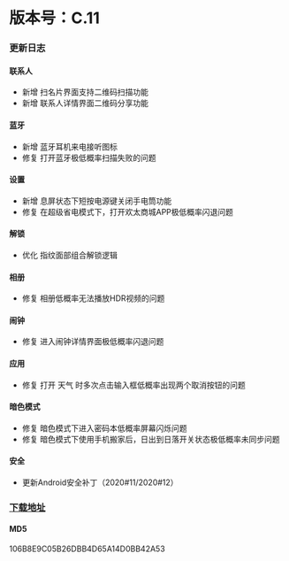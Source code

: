 # 版本号：C.11
### 更新日志
#### 联系人
- 新增 扫名片界面支持二维码扫描功能
- 新增 联系人详情界面二维码分享功能
#### 蓝牙
- 新增 蓝牙耳机来电接听图标
- 修复 打开蓝牙极低概率扫描失败的问题
#### 设置
- 新增 息屏状态下短按电源键关闭手电筒功能
- 修复 在超级省电模式下，打开欢太商城APP极低概率闪退问题
#### 解锁
- 优化 指纹面部组合解锁逻辑
#### 相册
- 修复 相册低概率无法播放HDR视频的问题
#### 闹钟
- 修复 进入闹钟详情界面极低概率闪退问题
#### 应用
- 修复 打开 天气 时多次点击输入框低概率出现两个取消按钮的问题
#### 暗色模式
- 修复 暗色模式下进入密码本低概率屏幕闪烁问题
- 修复 暗色模式下使用手机搬家后，日出到日落开关状态极低概率未同步问题
#### 安全
- 更新Android安全补丁（2020#11/2020#12）
### [下载地址](https://download.c.realme.com/osupdate/RMX1971_11_OTA_1110_all_8fszKMbxaoVg.ozip)

#### MD5
106B8E9C05B26DBB4D65A14D0BB42A53
